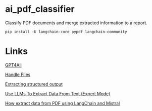 # ai_pdf_classifier
Classify PDF documents and merge extracted information to a report.

````shell
pip install -U langchain-core pypdf langchain-community
````

# Links
[GPT4All](https://github.com/nomic-ai/gpt4all?tab=readme-ov-file)

[Handle Files](https://python.langchain.com/v0.1/docs/use_cases/extraction/how_to/handle_files/)

[Extracting structured output](https://python.langchain.com/v0.1/docs/use_cases/extraction/)

[Use LLMs To Extract Data From Text (Expert Mode)](https://www.youtube.com/watch?v=xZzvwR9jdPA)

[How extract data from PDF using LangChain and Mistral](https://medium.com/@chipanajose/how-extract-data-from-pdf-using-langchain-and-mistral-74b252fd88a0)